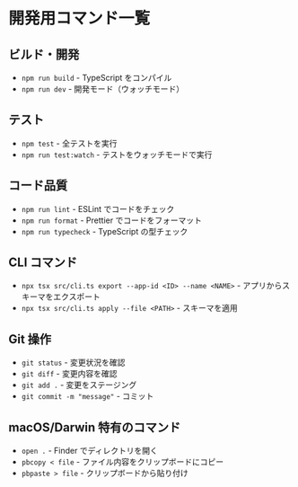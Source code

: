 # 開発用コマンド一覧

## ビルド・開発
- `npm run build` - TypeScript をコンパイル
- `npm run dev` - 開発モード（ウォッチモード）

## テスト
- `npm test` - 全テストを実行
- `npm run test:watch` - テストをウォッチモードで実行

## コード品質
- `npm run lint` - ESLint でコードをチェック
- `npm run format` - Prettier でコードをフォーマット
- `npm run typecheck` - TypeScript の型チェック

## CLI コマンド
- `npx tsx src/cli.ts export --app-id <ID> --name <NAME>` - アプリからスキーマをエクスポート
- `npx tsx src/cli.ts apply --file <PATH>` - スキーマを適用

## Git 操作
- `git status` - 変更状況を確認
- `git diff` - 変更内容を確認
- `git add .` - 変更をステージング
- `git commit -m "message"` - コミット

## macOS/Darwin 特有のコマンド
- `open .` - Finder でディレクトリを開く
- `pbcopy < file` - ファイル内容をクリップボードにコピー
- `pbpaste > file` - クリップボードから貼り付け